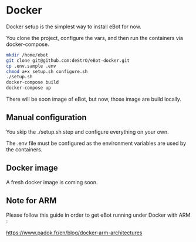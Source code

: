 # Docker

Docker setup is the simplest way to install eBot for now.

You clone the project, configure the vars, and then run the containers via docker-compose.

```bash
mkdir /home/ebot
git clone git@github.com:deStrO/eBot-docker.git
cp .env.sample .env
chmod a+x setup.sh configure.sh
./setup.sh
docker-compose build
docker-compose up
```

There will be soon image of eBot, but now, those image are build locally.


## Manual configuration

You skip the ./setup.sh step and configure everything on your own.

The .env file must be configured as the environment variables are used by the containers.


## Docker image

A fresh docker image is coming soon.

## Note for ARM

Please follow this guide in order to get eBot running under Docker with ARM :

https://www.padok.fr/en/blog/docker-arm-architectures
